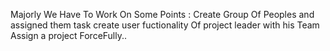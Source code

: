 Majorly We Have To Work On Some Points : 
Create Group Of Peoples and assigned them task
create user fuctionality Of project leader with his Team 
Assign a project ForceFully..
